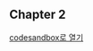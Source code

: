 ## Chapter 2
[codesandbox로 열기](https://codesandbox.io/s/github/JsonKim/fastcampus-fp-typescript/tree/main/chapter2?file=/src/clip3-1.ts)

